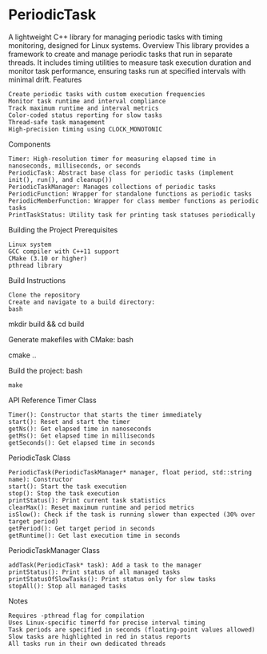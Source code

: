 # PeriodicTask
A lightweight C++ library for managing periodic tasks with timing monitoring, designed for Linux systems.
Overview
This library provides a framework to create and manage periodic tasks that run in separate threads. It includes timing utilities to measure task execution duration and monitor task performance, ensuring tasks run at specified intervals with minimal drift.
Features

    Create periodic tasks with custom execution frequencies
    Monitor task runtime and interval compliance
    Track maximum runtime and interval metrics
    Color-coded status reporting for slow tasks
    Thread-safe task management
    High-precision timing using CLOCK_MONOTONIC

Components

    Timer: High-resolution timer for measuring elapsed time in nanoseconds, milliseconds, or seconds
    PeriodicTask: Abstract base class for periodic tasks (implement init(), run(), and cleanup())
    PeriodicTaskManager: Manages collections of periodic tasks
    PeriodicFunction: Wrapper for standalone functions as periodic tasks
    PeriodicMemberFunction: Wrapper for class member functions as periodic tasks
    PrintTaskStatus: Utility task for printing task statuses periodically

Building the Project
Prerequisites

    Linux system
    GCC compiler with C++11 support
    CMake (3.10 or higher)
    pthread library

Build Instructions

    Clone the repository
    Create and navigate to a build directory:
    bash

mkdir build && cd build


Generate makefiles with CMake:
bash

cmake ..


Build the project:
bash

    make


API Reference
Timer Class

    Timer(): Constructor that starts the timer immediately
    start(): Reset and start the timer
    getNs(): Get elapsed time in nanoseconds
    getMs(): Get elapsed time in milliseconds
    getSeconds(): Get elapsed time in seconds

PeriodicTask Class

    PeriodicTask(PeriodicTaskManager* manager, float period, std::string name): Constructor
    start(): Start the task execution
    stop(): Stop the task execution
    printStatus(): Print current task statistics
    clearMax(): Reset maximum runtime and period metrics
    isSlow(): Check if the task is running slower than expected (30% over target period)
    getPeriod(): Get target period in seconds
    getRuntime(): Get last execution time in seconds

PeriodicTaskManager Class

    addTask(PeriodicTask* task): Add a task to the manager
    printStatus(): Print status of all managed tasks
    printStatusOfSlowTasks(): Print status only for slow tasks
    stopAll(): Stop all managed tasks

Notes

    Requires -pthread flag for compilation
    Uses Linux-specific timerfd for precise interval timing
    Task periods are specified in seconds (floating-point values allowed)
    Slow tasks are highlighted in red in status reports
    All tasks run in their own dedicated threads
